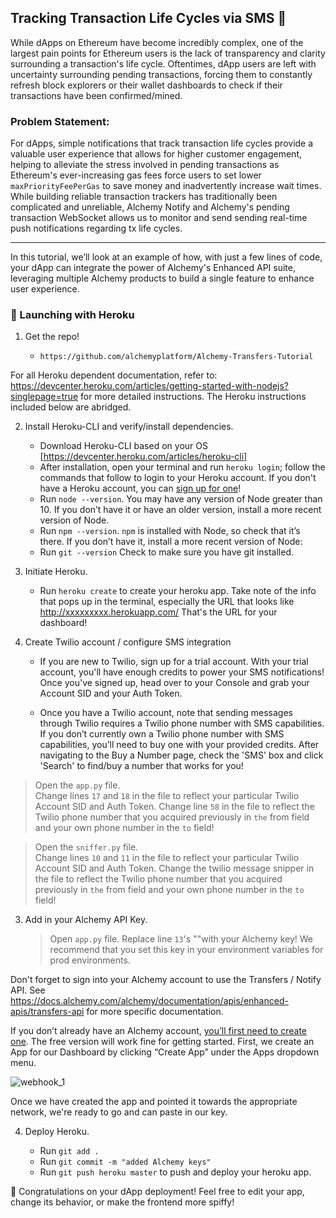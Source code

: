 ## Tracking Transaction Life Cycles via SMS 📱

While dApps on Ethereum have become incredibly complex, one of the largest pain points for Ethereum users is the lack of transparency and clarity surrounding a transaction's life cycle. Oftentimes, dApp users are left with uncertainty surrounding pending transactions, forcing them to constantly refresh block explorers or their wallet dashboards to check if their transactions have been confirmed/mined. 

### Problem Statement: ###
For dApps, simple notifications that track transaction life cycles provide a valuable user experience that allows for higher customer engagement, helping to alleviate the stress involved in pending transactions as Ethereum's ever-increasing gas fees force users to set lower `maxPriorityFeePerGas` to save money and inadvertently increase wait times. While building reliable transaction trackers has traditionally been complicated and unreliable, Alchemy Notify and Alchemy's pending transaction WebSocket allows us to monitor and send sending real-time push notifications regarding tx life cycles.  

***
In this tutorial, we’ll look at an example of how, with just a few lines of code, your dApp can integrate the power of Alchemy's Enhanced API suite, leveraging multiple Alchemy products to build a single feature to enhance user experience.


### 🚀 Launching with Heroku ###

 1. Get the repo!

      * `https://github.com/alchemyplatform/Alchemy-Transfers-Tutorial`

For all Heroku dependent documentation, refer to:
https://devcenter.heroku.com/articles/getting-started-with-nodejs?singlepage=true 
for more detailed instructions.  The Heroku instructions included below are abridged.

 2. Install Heroku-CLI and verify/install dependencies.

      * Download Heroku-CLI based on your OS [https://devcenter.heroku.com/articles/heroku-cli]
      * After installation, open your terminal and run `heroku login`; follow the commands that follow to login to your Heroku account.  If you don't have a Heroku account, you can [sign up for one](https://dashboard.heroku.com/apps)!
      * Run `node --version`.  You may have any version of Node greater than 10.  If you don’t have it or have an older version, install a more recent version of Node.
      * Run `npm --version`.  `npm` is installed with Node, so check that it’s there. If you don’t have it, install a more recent version of Node:
      * Run `git --version`   Check to make sure you have git installed.  

 3. Initiate Heroku.
 
      * Run `heroku create` to create your heroku app. Take note of the info that pops up in the terminal, especially the URL that looks like  http://xxxxxxxxx.herokuapp.com/ That's the URL for your dashboard!

 4. Create Twilio account / configure SMS integration

     * If you are new to Twilio, sign up for a trial account. With your trial account, you'll have enough credits to power your SMS notifications!  Once you've signed up, head over to your Console and grab your Account SID and your Auth Token. 

     * Once you have a Twilio account,  note that sending messages through Twilio requires a Twilio phone number with SMS capabilities. If you don’t currently own a Twilio phone number with SMS capabilities, you’ll need to buy one with your provided credits. After navigating to the Buy a Number page, check the 'SMS' box and click 'Search' to find/buy a number that works for you!

  > Open the `app.py` file.  
  > Change lines  `17` and  `18` in the file to reflect your particular Twilio Account SID and Auth Token. 
  > Change line `58` in the file to reflect the Twilio phone number that you acquired previously in  `the` from field and your own phone number in the  `to` field!

  > Open the `sniffer.py` file.  
  > Change lines  `10` and  `11` in the file to reflect your particular Twilio Account SID and Auth Token. 
  > Change the twilio message snipper in the file to reflect the Twilio phone number that you acquired previously in  `the` from field and your own phone number in the  `to` field!

 3. Add in your Alchemy API Key.

      > Open `app.py` file.
      > Replace line `13`'s "<Alchemy Key>"with your Alchemy key! We recommend that you set this key in your environment variables for prod environments. 
      
Don't forget to sign into your Alchemy account to use the Transfers / Notify API.  See https://docs.alchemy.com/alchemy/documentation/apis/enhanced-apis/transfers-api for more specific documentation.  

If you don’t already have an Alchemy account, [you’ll first need to create one](https://alchemy.com/?r=affiliate:ba2189be-b27d-4ce9-9d52-78ce131fdc2d). The free version will work fine for getting started.  First, we create an App for our Dashboard by clicking “Create App” under the Apps dropdown menu.

![webhook_1](https://github.com/pileofscraps/Alchemy-Transfers-Tutorial/blob/master/app.png)
      
Once we have created the app and pointed it towards the appropriate network, we're ready to go and can paste in our key.

 4. Deploy Heroku.

      * Run `git add .`
      * Run `git commit -m "added Alchemy keys"`
      * Run `git push heroku master` to push and deploy your heroku app.
     
🎉 Congratulations on your dApp deployment! Feel free to edit your app, change its behavior, or make the frontend more spiffy!
